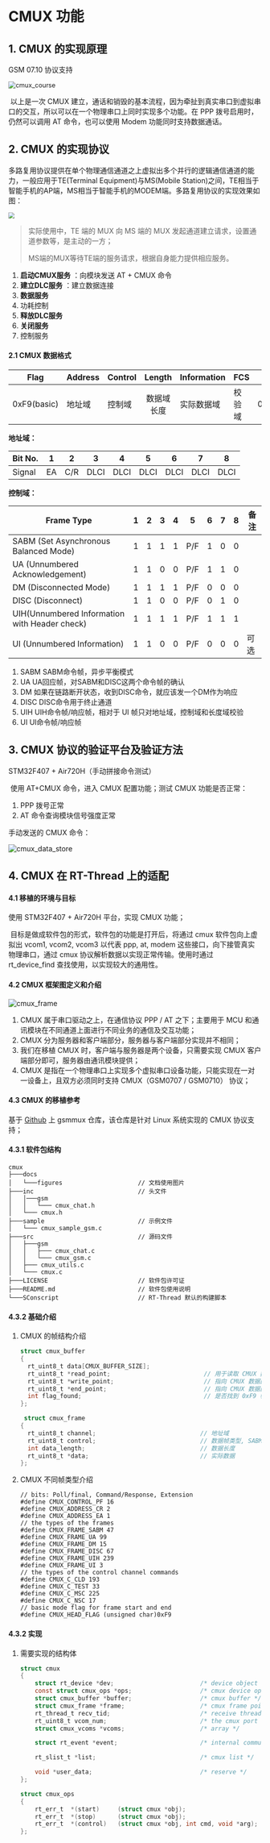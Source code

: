 # CMUX 功能

## 1. CMUX 的实现原理

GSM 07.10 协议支持

<img src="./figures/cmux_course.png" alt="cmux_course" style="zoom:90%;" />

​    以上是一次 CMUX 建立，通话和销毁的基本流程，因为牵扯到真实串口到虚拟串口的交互，所以可以在一个物理串口上同时实现多个功能。在 PPP 拨号启用时，仍然可以调用 AT 命令，也可以使用 Modem 功能同时支持数据通话。

## 2. CMUX 的实现协议

​	多路复用协议提供在单个物理通信通道之上虚拟出多个并行的逻辑通信通道的能力，一般应用于TE(Terminal Equipment)与MS(Mobile Station)之间，TE相当于智能手机的AP端，MS相当于智能手机的MODEM端。多路复用协议的实现效果如图：

<img src="./figures/protocol_stack.png" alt=" " style="zoom:75%;" />

>    实际使用中，TE 端的 MUX 向 MS 端的 MUX 发起通道建立请求，设置通道参数等，是主动的一方；
>
>   MS端的MUX等待TE端的服务请求，根据自身能力提供相应服务。

1. **启动CMUX服务** ：向模块发送 AT + CMUX 命令
2. **建立DLC服务**  ：建立数据连接
3. **数据服务**
4. 功耗控制
5. **释放DLC服务**
6. **关闭服务**
7. 控制服务

#### 2.1 CMUX 数据格式

| Flag        | Address | Control |   Length   | Information | FCS    | Flag        |
| ----------- | ------- | ------- | :--------: | ----------- | ------ | ----------- |
| 0xF9(basic) | 地址域  | 控制域  | 数据域长度 | 实际数据域  | 校验域 | 0xF9(basic) |

**地址域：**

| Bit No. | 1    | 2    | 3    | 4    | 5    | 6    | 7    | 8    |
| ------- | ---- | ---- | ---- | ---- | ---- | ---- | ---- | ---- |
| Signal  | EA   | C/R  | DLCI | DLCI | DLCI | DLCI | DLCI | DLCI |

**控制域：**

| Frame  Type                                   | 1    | 2    | 3    | 4    | 5    | 6    | 7    | 8    | 备注 |
| --------------------------------------------- | ---- | ---- | ---- | ---- | ---- | ---- | ---- | ---- | ---- |
| SABM (Set Asynchronous Balanced Mode)         | 1    | 1    | 1    | 1    | P/F  | 1    | 0    | 0    |      |
| UA (Unnumbered Acknowledgement)               | 1    | 1    | 0    | 0    | P/F  | 1    | 1    | 0    |      |
| DM (Disconnected Mode)                        | 1    | 1    | 1    | 1    | P/F  | 0    | 0    | 0    |      |
| DISC (Disconnect)                             | 1    | 1    | 0    | 0    | P/F  | 0    | 1    | 0    |      |
| UIH(Unnumbered Information with Header check) | 1    | 1    | 1    | 1    | P/F  | 1    | 1    | 1    |      |
| UI (Unnumbered Information)                   | 1    | 1    | 0    | 0    | P/F  | 0    | 0    | 0    | 可选 |

1. SABM SABM命令帧，异步平衡模式
2. UA  UA回应帧，对SABM和DISC这两个命令帧的确认
3. DM  如果在链路断开状态，收到DISC命令，就应该发一个DM作为响应
4. DISC DISC命令用于终止通道
5. UIH  UIH命令帧/响应帧，相对于 UI 帧只对地址域，控制域和长度域校验
6. UI  UI命令帧/响应帧

## 3. CMUX 协议的验证平台及验证方法

STM32F407 + Air720H（手动拼接命令测试）

​    使用 AT+CMUX 命令，进入 CMUX 配置功能；测试 CMUX 功能是否正常：

1.  PPP 拨号正常
2.  AT 命令查询模块信号强度正常

手动发送的 CMUX 命令：

![cmux_data_store](./figures/cmux_data_store.png)

## 4. CMUX 在 RT-Thread 上的适配

#### 4.1 移植的环境与目标

使用 STM32F407 + Air720H 平台，实现 CMUX 功能；

​    目标是做成软件包的形式，软件包的功能是打开后，将通过 cmux 软件包向上虚拟出 vcom1, vcom2, vcom3 以代表 ppp, at, modem 这些接口，向下接管真实物理串口，通过 cmux 协议解析数据以实现正常传输。使用时通过 rt_device_find 查找使用，以实现较大的通用性。

#### 4.2 CMUX 框架图定义和介绍

![cmux_frame](./figures/cmux_frame.png)

1. CMUX 属于串口驱动之上，在通信协议 PPP / AT 之下；主要用于 MCU 和通讯模块在不同通道上面进行不同业务的通信及交互功能；
2. CMUX 分为服务器和客户端部分，服务器与客户端部分实现并不相同；
3. 我们在移植 CMUX 时，客户端与服务器是两个设备，只需要实现 CMUX 客户端部分即可，服务器由通讯模块提供；
4. CMUX 是指在一个物理串口上实现多个虚拟串口设备功能，只能实现在一对一设备上，且双方必须同时支持 CMUX（GSM0707 / GSM0710） 协议； 

#### 4.3 CMUX 的移植参考 

基于 [Github](https://github.com/ya-jeks/gsmmux.git) 上 gsmmux 仓库，该仓库是针对 Linux 系统实现的 CMUX 协议支持；

#### 4.3.1 软件包结构

```shell
cmux
├───docs 
│   └───figures                     // 文档使用图片	
├───inc                             // 头文件
│   │───gsm
│   │   └─── cmux_chat.h    
│   └─── cmux.h       
├───sample                          // 示例文件
│   └─── cmux_sample_gsm.c     
├───src                             // 源码文件
│   ├───gsm
│   │   ├─── cmux_chat.c 
│   │   └─── cmux_gsm.c  
│   ├─── cmux_utils.c
│   └─── cmux.c
├───LICENSE                         // 软件包许可证
├───README.md                       // 软件包使用说明
└───SConscript                      // RT-Thread 默认的构建脚本
```

#### 4.3.2 基础介绍

1. CMUX 的帧结构介绍

   ```c
   struct cmux_buffer
   {
     rt_uint8_t data[CMUX_BUFFER_SIZE];
     rt_uint8_t *read_point;                          // 用于读取 CMUX 数据的指针
     rt_uint8_t *write_point;                         // 指向 CMUX 数据区的指针
     rt_uint8_t *end_point;                           // 指向 CMUX 数据区末尾的指针
     int flag_found;                                  // 是否找到 0xF9 帧头
   };
   
    struct cmux_frame
   {
     rt_uint8_t channel;                             // 地址域
     rt_uint8_t control;                             // 数据帧类型, SABM，UIH，UA; 控制域
     int data_length;                                // 数据长度
     rt_uint8_t *data;                               // 实际数据
   };
   ```
   
2. CMUX 不同帧类型介绍

   ```shell
   // bits: Poll/final, Command/Response, Extension
   #define CMUX_CONTROL_PF 16
   #define CMUX_ADDRESS_CR 2
   #define CMUX_ADDRESS_EA 1
   // the types of the frames
   #define CMUX_FRAME_SABM 47
   #define CMUX_FRAME_UA 99
   #define CMUX_FRAME_DM 15
   #define CMUX_FRAME_DISC 67
   #define CMUX_FRAME_UIH 239
   #define CMUX_FRAME_UI 3
   // the types of the control channel commands
   #define CMUX_C_CLD 193
   #define CMUX_C_TEST 33
   #define CMUX_C_MSC 225
   #define CMUX_C_NSC 17
   // basic mode flag for frame start and end
   #define CMUX_HEAD_FLAG (unsigned char)0xF9
   ```
   

#### 4.3.2 实现

1. 需要实现的结构体

   ```c
   struct cmux
   {
       struct rt_device *dev;                        /* device object */
       const struct cmux_ops *ops;                   /* cmux device ops interface */
       struct cmux_buffer *buffer;                   /* cmux buffer */
       struct cmux_frame *frame;                     /* cmux frame point */
       rt_thread_t recv_tid;                         /* receive thread point */
       rt_uint8_t vcom_num;                          /* the cmux port number */
       struct cmux_vcoms *vcoms;                     /* array */
   
       struct rt_event *event;                       /* internal communication */
   
       rt_slist_t *list;                             /* cmux list */
   
       void *user_data;                              /* reserve */
   };
   
   struct cmux_ops
   {
       rt_err_t  *(start)     (struct cmux *obj);
       rt_err_t  *(stop)      (struct cmux *obj);
       rt_err_t  *(control)   (struct cmux *obj, int cmd, void *arg);
   };
   ```
   

